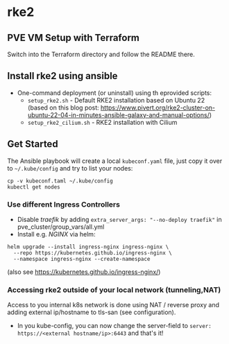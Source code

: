# rke2

## PVE VM Setup with Terraform
Switch into the Terraform directory and follow the README there.

## Install rke2 using ansible
* One-command deployment (or uninstall) using th eprovided scripts:
  * `setup_rke2.sh` - Default RKE2 installation based on Ubuntu 22 (based on this blog post: https://www.pivert.org/rke2-cluster-on-ubuntu-22-04-in-minutes-ansible-galaxy-and-manual-options/)
  * `setup_rke2_cilium.sh` - RKE2 installation with Cilium 

## Get Started
The Ansible playbook will create a local `kubeconf.yaml` file, just copy it over to `~/.kube/config` and try to list your nodes:
```shell
cp -v kubeconf.taml ~/.kube/config
kubectl get nodes
```

### Use different Ingress Controllers
* Disable *traefik* by adding `extra_server_args: "--no-deploy traefik"` in pve_cluster/group_vars/all.yml
* Install e.g. *NGINX* via helm: 
```
helm upgrade --install ingress-nginx ingress-nginx \
  --repo https://kubernetes.github.io/ingress-nginx \
  --namespace ingress-nginx --create-namespace
```
(also see https://kubernetes.github.io/ingress-nginx/)

### Accessing rke2 outside of your local network (tunneling,NAT)
Access to you internal k8s network is done using NAT / reverse proxy and adding external ip/hostname to tls-san (see configuration).
  * In you kube-config, you can now change the server-field to `server: https://<external hostname/ip>:6443` and that's it!
  
